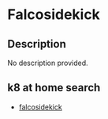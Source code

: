 # Falcosidekick

## Description

No description provided.

## k8 at home search

- [falcosidekick](https://nanne.dev/k8s-at-home-search/#/falcosidekick)
